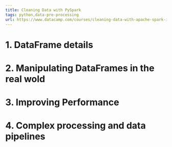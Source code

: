 ```yaml
---
title: Cleaning Data with PySpark
tags: python,data-pre-processing
url: https://www.datacamp.com/courses/cleaning-data-with-apache-spark-in-python
---
```


# 1. DataFrame details


# 2. Manipulating DataFrames in the real wold


# 3. Improving Performance


# 4. Complex processing and data pipelines


